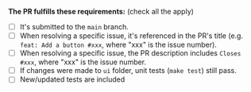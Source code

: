 **The PR fulfills these requirements:** (check all the apply)

- [ ] It's submitted to the `main` branch.
- [ ] When resolving a specific issue, it's referenced in the PR's title (e.g. `feat: Add a button #xxx`, where "xxx" is the issue number).
- [ ] When resolving a specific issue, the PR description includes `Closes #xxx`, where "xxx" is the issue number.
- [ ] If changes were made to `ui` folder, unit tests (`make test`) still pass.
- [ ] New/updated tests are included
